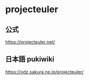 # projecteuler
## 公式
https://projecteuler.net/

## 日本語 pukiwiki
https://odz.sakura.ne.jp/projecteuler/

